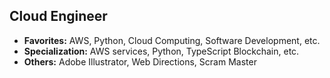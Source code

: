 ## Cloud Engineer
- **Favorites:** AWS, Python, Cloud Computing, Software Development, etc.
- **Specialization:** AWS services, Python, TypeScript Blockchain, etc.
- **Others:** Adobe Illustrator, Web Directions, Scram Master

